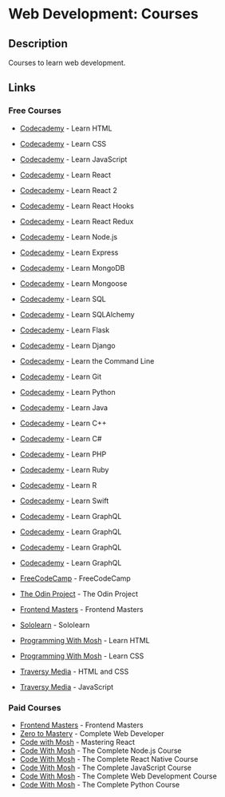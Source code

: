 # Web Development: Courses

## Description

Courses to learn web development.

## Links

### Free Courses

- [Codecademy](https://www.codecademy.com/learn/learn-html) - Learn HTML
- [Codecademy](https://www.codecademy.com/learn/learn-css) - Learn CSS
- [Codecademy](https://www.codecademy.com/learn/learn-javascript) - Learn JavaScript
- [Codecademy](https://www.codecademy.com/learn/learn-react-1) - Learn React
- [Codecademy](https://www.codecademy.com/learn/learn-react-2) - Learn React 2
- [Codecademy](https://www.codecademy.com/learn/learn-react-hooks) - Learn React Hooks
- [Codecademy](https://www.codecademy.com/learn/learn-react-redux) - Learn React Redux
- [Codecademy](https://www.codecademy.com/learn/learn-node-js) - Learn Node.js
- [Codecademy](https://www.codecademy.com/learn/learn-express) - Learn Express
- [Codecademy](https://www.codecademy.com/learn/learn-mongodb) - Learn MongoDB
- [Codecademy](https://www.codecademy.com/learn/learn-mongoose) - Learn Mongoose
- [Codecademy](https://www.codecademy.com/learn/learn-sql) - Learn SQL
- [Codecademy](https://www.codecademy.com/learn/learn-sqlalchemy) - Learn SQLAlchemy
- [Codecademy](https://www.codecademy.com/learn/learn-flask) - Learn Flask
- [Codecademy](https://www.codecademy.com/learn/learn-django) - Learn Django
- [Codecademy](https://www.codecademy.com/learn/learn-the-command-line) - Learn the Command Line
- [Codecademy](https://www.codecademy.com/learn/learn-git) - Learn Git
- [Codecademy](https://www.codecademy.com/learn/learn-python) - Learn Python
- [Codecademy](https://www.codecademy.com/learn/learn-java) - Learn Java
- [Codecademy](https://www.codecademy.com/learn/learn-c-plus-plus) - Learn C++
- [Codecademy](https://www.codecademy.com/learn/learn-c-sharp) - Learn C#
- [Codecademy](https://www.codecademy.com/learn/learn-php) - Learn PHP
- [Codecademy](https://www.codecademy.com/learn/learn-ruby) - Learn Ruby
- [Codecademy](https://www.codecademy.com/learn/learn-r) - Learn R
- [Codecademy](https://www.codecademy.com/learn/learn-swift) - Learn Swift
- [Codecademy](https://www.codecademy.com/learn/learn-graphql) - Learn GraphQL
- [Codecademy](https://www.codecademy.com/learn/learn-graphql) - Learn GraphQL
- [Codecademy](https://www.codecademy.com/learn/learn-graphql) - Learn GraphQL
- [Codecademy](https://www.codecademy.com/learn/learn-graphql) - Learn GraphQL

- [FreeCodeCamp](https://www.freecodecamp.org/learn/) - FreeCodeCamp
- [The Odin Project](https://www.theodinproject.com/) - The Odin Project
- [Frontend Masters](https://frontendmasters.com/) - Frontend Masters
- [Sololearn](https://www.sololearn.com/) - Sololearn
- [Programming With Mosh](https://www.youtube.com/watch?v=qz0aGYrrlhU) - Learn HTML
- [Programming With Mosh](https://www.youtube.com/watch?v=UB1O30fR-EE) - Learn CSS
- [Traversy Media](https://www.youtube.com/watch?v=UB1O30fR-EE&list=PLillGF-RfqbZTASqIqdvm1R5mLrQq79CU) - HTML and CSS
- [Traversy Media](https://www.youtube.com/watch?v=hdI2bqOjy3c&list=PLillGF-RfqbbnEGy3ROiLWk7JMCuSyQtX) - JavaScript

### Paid Courses

- [Frontend Masters](https://frontendmasters.com/) - Frontend Masters
- [Zero to Mastery](https://zerotomastery.io/courses/coding-bootcamp/) - Complete Web Developer
- [Code with Mosh](https://codewithmosh.com/p/mastering-react) - Mastering React
- [Code With Mosh](https://codewithmosh.com/p/the-complete-node-js-course) - The Complete Node.js Course
- [Code With Mosh](https://codewithmosh.com/p/the-complete-react-native-course) - The Complete React Native Course
- [Code With Mosh](https://codewithmosh.com/p/the-complete-javascript-course) - The Complete JavaScript Course
- [Code With Mosh](https://codewithmosh.com/p/the-complete-web-development-course) - The Complete Web Development Course
- [Code With Mosh](https://codewithmosh.com/p/the-complete-python-course) - The Complete Python Course
